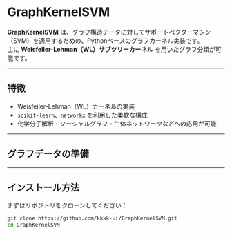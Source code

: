 # GraphKernelSVM

**GraphKernelSVM** は、グラフ構造データに対してサポートベクターマシン（SVM）を適用するための、Pythonベースのグラフカーネル実装です。  
主に **Weisfeiler-Lehman（WL）サブツリーカーネル** を用いたグラフ分類が可能です。

---

## 特徴

- Weisfeiler-Lehman（WL）カーネルの実装
- `scikit-learn`、`networkx` を利用した柔軟な構成
- 化学分子解析・ソーシャルグラフ・生体ネットワークなどへの応用が可能

---

## グラフデータの準備


---

## インストール方法

まずはリポジトリをクローンしてください：

```bash
git clone https://github.com/kkkk-ui/GraphKernelSVM.git
cd GraphKernelSVM
